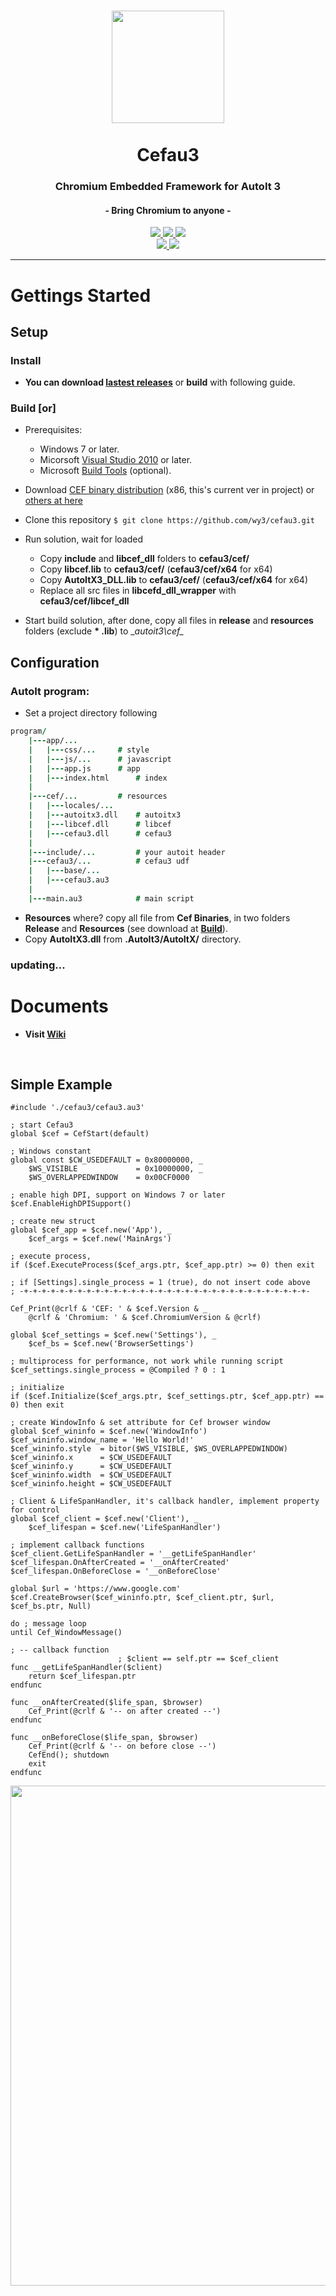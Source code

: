 <p>
	<h1 align="center">
		<img src="https://raw.githubusercontent.com/wy3/cefau3/master/cefau3.png" width=180>
		<br>
		<br>
		Cefau3
	</h1>
	<h3 align="center">Chromium Embedded Framework for AutoIt 3</h3>
	<h4 align="center">- Bring Chromium to anyone -</h4>
	<p align="center">
		<a href="#">
			<img src="https://img.shields.io/badge/platform-win32/64/arm-lightgrey.svg?longCache=true&style=flat-square">
		</a>
		<a href="http://opensource.spotify.com/cefbuilds/index.html">
			<img src="https://img.shields.io/badge/cef-3.3163-blue.svg?longCache=true&style=flat-square">
		</a>
		<a href="#">
			<img src="https://img.shields.io/badge/chromium-61.0.3-red.svg?longCache=true&style=flat-square">
		</a>
		<br>
		<a href="https://github.com/wy3">
			<img src="https://img.shields.io/badge/author-wuuyi123-orange.svg?longCache=true&style=flat-square">
		</a>
		<a href="https://github.com/wy3/cefau3/blob/master/LICENSE">
			<img src="https://img.shields.io/badge/license-MIT-green.svg?longCache=true&style=flat-square">
		</a>
	</p>
</p>

-------
# Gettings Started

## Setup

### Install

- **You can download [lastest releases](https://github.com/wy3/cefau3/releases)** or **build** with following guide.

### Build [or]

- Prerequisites: 
	- Windows 7 or later.
	- Micorsoft [Visual Studio 2010](https://www.visualstudio.com) or later.
	- Microsoft [Build Tools](https://www.microsoft.com/en-us/download/details.aspx?id=48159) (optional).
	
- Download [CEF binary distribution](http://opensource.spotify.com/cefbuilds/cef_binary_3.3163.1671.g700dc25_windows32_minimal.tar.bz2) (x86, this's current ver in project) or [others at here](http://opensource.spotify.com/cefbuilds/index.html)
- Clone this repository `$ git clone https://github.com/wy3/cefau3.git`
- Run solution, wait for loaded
	- Copy __include__ and __libcef_dll__ folders to __cefau3/cef/__
	- Copy __libcef.lib__ to __cefau3/cef/__ (__cefau3/cef/x64__ for x64)
	- Copy __AutoItX3_DLL.lib__ to __cefau3/cef/__ (__cefau3/cef/x64__ for x64)
	- Replace all src files in **libcefd_dll_wrapper** with __cefau3/cef/libcef_dll__
- Start build solution, after done, copy all files in __release__ and __resources__ folders (exclude __* .lib__) to __autoit3\cef\__

## Configuration

### AutoIt program:

- Set a project directory following

```j
program/
	|---app/...
	|	|---css/...		# style
	|	|---js/...		# javascript
	|	|---app.js		# app
	|	|---index.html		# index
	|
	|---cef/...			# resources
	|	|---locales/...
	|	|---autoitx3.dll	# autoitx3
	|	|---libcef.dll		# libcef
	|	|---cefau3.dll		# cefau3
	|
	|---include/...			# your autoit header
	|---cefau3/...			# cefau3 udf
	|	|---base/...
	|	|---cefau3.au3
	|
	|---main.au3			# main script
```

- **Resources** where? copy all file from **Cef Binaries**, in two folders **Release** and **Resources** (see download at [**Build**](https://github.com/wy3/cefau3/blob/master/README.md#build-or)).
- Copy **AutoItX3.dll** from **.AutoIt3/AutoItX/** directory.

### updating...

# Documents
- **Visit [Wiki](https://github.com/wy3/cefau3/wiki)**
<br>

## Simple Example

```au3
#include './cefau3/cefau3.au3'

; start Cefau3
global $cef = CefStart(default)

; Windows constant
global const $CW_USEDEFAULT = 0x80000000, _
	$WS_VISIBLE 			= 0x10000000, _
	$WS_OVERLAPPEDWINDOW 	= 0x00CF0000

; enable high DPI, support on Windows 7 or later
$cef.EnableHighDPISupport()

; create new struct
global $cef_app = $cef.new('App'), _
	$cef_args = $cef.new('MainArgs')

; execute process,
if ($cef.ExecuteProcess($cef_args.ptr, $cef_app.ptr) >= 0) then exit

; if [Settings].single_process = 1 (true), do not insert code above
; -+-+-+-+-+-+-+-+-+-+-+-+-+-+-+-+-+-+-+-+-+-+-+-+-+-+-+-+-+-+-+-+-

Cef_Print(@crlf & 'CEF: ' & $cef.Version & _
	@crlf & 'Chromium: ' & $cef.ChromiumVersion & @crlf)

global $cef_settings = $cef.new('Settings'), _
	$cef_bs = $cef.new('BrowserSettings')

; multiprocess for performance, not work while running script
$cef_settings.single_process = @Compiled ? 0 : 1

; initialize
if ($cef.Initialize($cef_args.ptr, $cef_settings.ptr, $cef_app.ptr) == 0) then exit

; create WindowInfo & set attribute for Cef browser window
global $cef_wininfo = $cef.new('WindowInfo')
$cef_wininfo.window_name = 'Hello World!'
$cef_wininfo.style 	= bitor($WS_VISIBLE, $WS_OVERLAPPEDWINDOW)
$cef_wininfo.x 		= $CW_USEDEFAULT
$cef_wininfo.y 		= $CW_USEDEFAULT
$cef_wininfo.width 	= $CW_USEDEFAULT
$cef_wininfo.height = $CW_USEDEFAULT

; Client & LifeSpanHandler, it's callback handler, implement property for control
global $cef_client = $cef.new('Client'), _
	$cef_lifespan = $cef.new('LifeSpanHandler')

; implement callback functions
$cef_client.GetLifeSpanHandler = '__getLifeSpanHandler'
$cef_lifespan.OnAfterCreated = '__onAfterCreated'
$cef_lifespan.OnBeforeClose = '__onBeforeClose'

global $url = 'https://www.google.com'
$cef.CreateBrowser($cef_wininfo.ptr, $cef_client.ptr, $url, $cef_bs.ptr, Null)

do ; message loop
until Cef_WindowMessage()

; -- callback function
						; $client == self.ptr == $cef_client
func __getLifeSpanHandler($client)
	return $cef_lifespan.ptr
endfunc

func __onAfterCreated($life_span, $browser)
	Cef_Print(@crlf & '-- on after created --')
endfunc

func __onBeforeClose($life_span, $browser)
	Cef_Print(@crlf & '-- on before close --')
	CefEnd(); shutdown
	exit
endfunc
```

<p align="center">
	<img src="https://i.imgur.com/TOY8syh.png" width=800>
</p>
